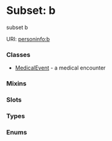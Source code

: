 
# Subset: b


subset b

URI: [personinfo:b](https://w3id.org/linkml/examples/personinfo/b)


### Classes

 * [MedicalEvent](MedicalEvent.md) - a medical encounter

### Mixins


### Slots


### Types


### Enums

